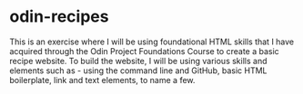 # odin-recipes
This is an exercise where I will be using foundational HTML skills that I have acquired through the Odin Project Foundations Course to create a basic recipe website. 
To build the website, I will be using various skills and elements such as - using the command line and GitHub, basic HTML boilerplate, link and text elements, to name a few. 